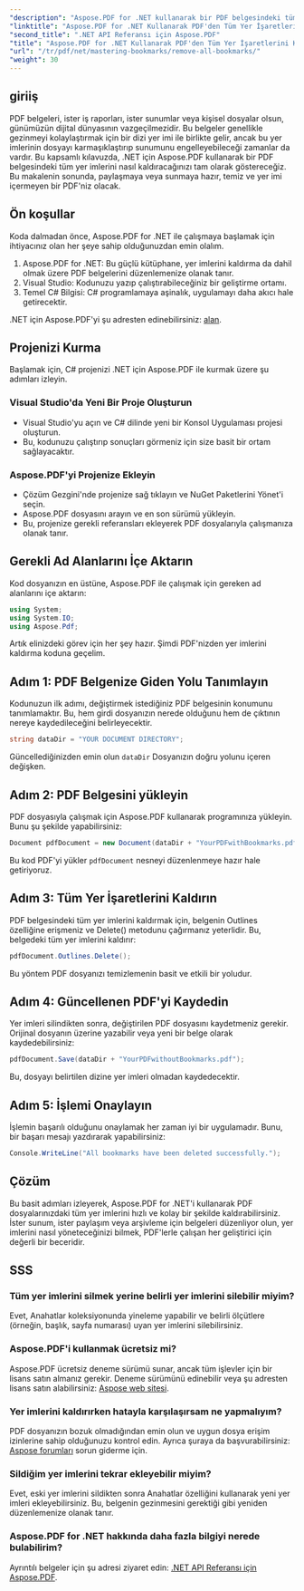```yaml
---
"description": "Aspose.PDF for .NET kullanarak bir PDF belgesindeki tüm yer imlerini nasıl kolayca kaldıracağınızı öğrenin. Bu adım adım kılavuz, ayrıntılı talimatlar sunar."
"linktitle": "Aspose.PDF for .NET Kullanarak PDF'den Tüm Yer İşaretlerini Kaldırma"
"second_title": ".NET API Referansı için Aspose.PDF"
"title": "Aspose.PDF for .NET Kullanarak PDF'den Tüm Yer İşaretlerini Kaldırma"
"url": "/tr/pdf/net/mastering-bookmarks/remove-all-bookmarks/"
"weight": 30
---
```


## giriiş

PDF belgeleri, ister iş raporları, ister sunumlar veya kişisel dosyalar olsun, günümüzün dijital dünyasının vazgeçilmezidir. Bu belgeler genellikle gezinmeyi kolaylaştırmak için bir dizi yer imi ile birlikte gelir, ancak bu yer imlerinin dosyayı karmaşıklaştırıp sunumunu engelleyebileceği zamanlar da vardır. Bu kapsamlı kılavuzda, .NET için Aspose.PDF kullanarak bir PDF belgesindeki tüm yer imlerini nasıl kaldıracağınızı tam olarak göstereceğiz. Bu makalenin sonunda, paylaşmaya veya sunmaya hazır, temiz ve yer imi içermeyen bir PDF'niz olacak.

## Ön koşullar

Koda dalmadan önce, Aspose.PDF for .NET ile çalışmaya başlamak için ihtiyacınız olan her şeye sahip olduğunuzdan emin olalım.

1. Aspose.PDF for .NET: Bu güçlü kütüphane, yer imlerini kaldırma da dahil olmak üzere PDF belgelerini düzenlemenize olanak tanır.
2. Visual Studio: Kodunuzu yazıp çalıştırabileceğiniz bir geliştirme ortamı.
3. Temel C# Bilgisi: C# programlamaya aşinalık, uygulamayı daha akıcı hale getirecektir.

.NET için Aspose.PDF'yi şu adresten edinebilirsiniz: [alan](https://releases.aspose.com/pdf/net/).

## Projenizi Kurma

Başlamak için, C# projenizi .NET için Aspose.PDF ile kurmak üzere şu adımları izleyin.

### Visual Studio'da Yeni Bir Proje Oluşturun

- Visual Studio'yu açın ve C# dilinde yeni bir Konsol Uygulaması projesi oluşturun.
- Bu, kodunuzu çalıştırıp sonuçları görmeniz için size basit bir ortam sağlayacaktır.

### Aspose.PDF'yi Projenize Ekleyin

- Çözüm Gezgini'nde projenize sağ tıklayın ve NuGet Paketlerini Yönet'i seçin.
- Aspose.PDF dosyasını arayın ve en son sürümü yükleyin.
- Bu, projenize gerekli referansları ekleyerek PDF dosyalarıyla çalışmanıza olanak tanır.

## Gerekli Ad Alanlarını İçe Aktarın

Kod dosyanızın en üstüne, Aspose.PDF ile çalışmak için gereken ad alanlarını içe aktarın:

```csharp
using System;
using System.IO;
using Aspose.Pdf;
```

Artık elinizdeki görev için her şey hazır. Şimdi PDF'nizden yer imlerini kaldırma koduna geçelim.

## Adım 1: PDF Belgenize Giden Yolu Tanımlayın

Kodunuzun ilk adımı, değiştirmek istediğiniz PDF belgesinin konumunu tanımlamaktır. Bu, hem girdi dosyanızın nerede olduğunu hem de çıktının nereye kaydedileceğini belirleyecektir.

```csharp
string dataDir = "YOUR DOCUMENT DIRECTORY";
```

Güncellediğinizden emin olun `dataDir` Dosyanızın doğru yolunu içeren değişken.

## Adım 2: PDF Belgesini yükleyin

PDF dosyasıyla çalışmak için Aspose.PDF kullanarak programınıza yükleyin. Bunu şu şekilde yapabilirsiniz:

```csharp
Document pdfDocument = new Document(dataDir + "YourPDFwithBookmarks.pdf");
```

Bu kod PDF'yi yükler `pdfDocument` nesneyi düzenlenmeye hazır hale getiriyoruz.

## Adım 3: Tüm Yer İşaretlerini Kaldırın

PDF belgesindeki tüm yer imlerini kaldırmak için, belgenin Outlines özelliğine erişmeniz ve Delete() metodunu çağırmanız yeterlidir. Bu, belgedeki tüm yer imlerini kaldırır:

```csharp
pdfDocument.Outlines.Delete();
```

Bu yöntem PDF dosyanızı temizlemenin basit ve etkili bir yoludur.

## Adım 4: Güncellenen PDF'yi Kaydedin

Yer imleri silindikten sonra, değiştirilen PDF dosyasını kaydetmeniz gerekir. Orijinal dosyanın üzerine yazabilir veya yeni bir belge olarak kaydedebilirsiniz:

```csharp
pdfDocument.Save(dataDir + "YourPDFwithoutBookmarks.pdf");
```

Bu, dosyayı belirtilen dizine yer imleri olmadan kaydedecektir.

## Adım 5: İşlemi Onaylayın

İşlemin başarılı olduğunu onaylamak her zaman iyi bir uygulamadır. Bunu, bir başarı mesajı yazdırarak yapabilirsiniz:

```csharp
Console.WriteLine("All bookmarks have been deleted successfully.");
```

## Çözüm

Bu basit adımları izleyerek, Aspose.PDF for .NET'i kullanarak PDF dosyalarınızdaki tüm yer imlerini hızlı ve kolay bir şekilde kaldırabilirsiniz. İster sunum, ister paylaşım veya arşivleme için belgeleri düzenliyor olun, yer imlerini nasıl yöneteceğinizi bilmek, PDF'lerle çalışan her geliştirici için değerli bir beceridir.

## SSS

### Tüm yer imlerini silmek yerine belirli yer imlerini silebilir miyim?

Evet, Anahatlar koleksiyonunda yineleme yapabilir ve belirli ölçütlere (örneğin, başlık, sayfa numarası) uyan yer imlerini silebilirsiniz.

### Aspose.PDF'i kullanmak ücretsiz mi?

Aspose.PDF ücretsiz deneme sürümü sunar, ancak tüm işlevler için bir lisans satın almanız gerekir. Deneme sürümünü edinebilir veya şu adresten lisans satın alabilirsiniz: [Aspose web sitesi](https://purchase.aspose.com/buy).

### Yer imlerini kaldırırken hatayla karşılaşırsam ne yapmalıyım?

PDF dosyanızın bozuk olmadığından emin olun ve uygun dosya erişim izinlerine sahip olduğunuzu kontrol edin. Ayrıca şuraya da başvurabilirsiniz: [Aspose forumları](https://forum.aspose.com/c/pdf/9) sorun giderme için.

### Sildiğim yer imlerini tekrar ekleyebilir miyim?

Evet, eski yer imlerini sildikten sonra Anahatlar özelliğini kullanarak yeni yer imleri ekleyebilirsiniz. Bu, belgenin gezinmesini gerektiği gibi yeniden düzenlemenize olanak tanır.

### Aspose.PDF for .NET hakkında daha fazla bilgiyi nerede bulabilirim?

Ayrıntılı belgeler için şu adresi ziyaret edin: [.NET API Referansı için Aspose.PDF](https://reference.aspose.com/pdf/net/).
